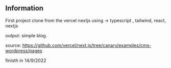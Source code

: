 ## Information

First project clone from the vercel nextjs
using -> typescript , tailwind, react, nextjs

output: simple blog.

source:
https://github.com/vercel/next.js/tree/canary/examples/cms-wordpress/pages

finisth in 14/9/2022

